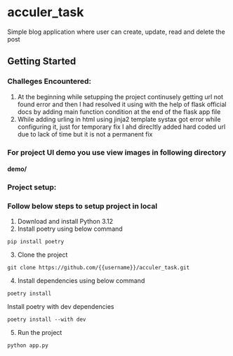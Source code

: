 # acculer_task
Simple blog application where user can create, update, read and delete the post


## Getting Started
### Challeges Encountered:
1. At the beginning while setupping the project continusely getting url not found error and then I had resolved it using with the help of flask official docs by adding main function condition at the end of the flask app file
2. While adding urling in html using jinja2 template systax got error while configuring it, just for temporary fix I ahd direcltly added hard coded url due to lack of time but it is not a permanent fix

### For project UI demo you use view images in following directory
#### demo/

### Project setup:
### Follow below steps to setup project in local
1. Download and install Python 3.12
2. Install poetry using below command
```shell
pip install poetry
```
3. Clone the project
```shell
git clone https://github.com/{{username}}/acculer_task.git
```
4. Install dependencies using below command 
```shell
poetry install
```
Install poetry with dev dependencies
```shell
poetry install --with dev
```
5. Run the project
```shell
python app.py
```
